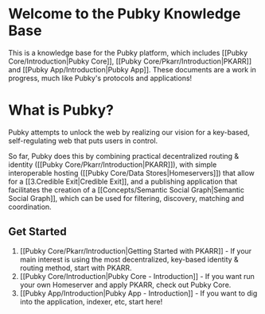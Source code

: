 # Welcome to the Pubky Knowledge Base

This is a knowledge base for the Pubky platform, which includes [[Pubky Core/Introduction|Pubky Core]], [[Pubky Core/Pkarr/Introduction|PKARR]] and [[Pubky App/Introduction|Pubky App]]. These documents are a work in progress, much like Pubky's protocols and applications!

# What is Pubky?

Pubky attempts to unlock the web by realizing our vision for a key-based, self-regulating web that puts users in control. 

So far, Pubky does this by combining practical decentralized routing & identity ([[Pubky Core/Pkarr/Introduction|PKARR]]), with simple interoperable hosting ([[Pubky Core/Data Stores|Homeservers]]) that allow for a [[3.Credible Exit|Credible Exit]], and a publishing application that facilitates the creation of a [[Concepts/Semantic Social Graph|Semantic Social Graph]], which can be used for filtering, discovery, matching and coordination.

## Get Started

1. [[Pubky Core/Pkarr/Introduction|Getting Started with PKARR]] - If your main interest is using the most decentralized, key-based identity & routing method, start with PKARR.
2. [[Pubky Core/Introduction|Pubky Core - Introduction]] - If you want run your own Homeserver and apply PKARR, check out Pubky Core.
3. [[Pubky App/Introduction|Pubky App - Introduction]] - If you want to dig into the application, indexer, etc, start here!
